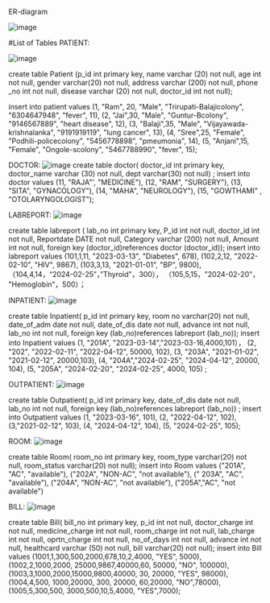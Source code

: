 ER-diagram

![image](https://github.com/user-attachments/assets/da8ecf5b-de9c-43e0-9f7a-af38fa8596ec)

#List of Tables
PATIENT:


![image](https://github.com/user-attachments/assets/88ef0bae-cf84-4d4f-b7f5-d986fe241b19)





create table Patient
(p_id int primary key, name varchar (20) not null, age int not null, gender varchar(20) not null, address varchar (200) not null, phone _no int not null, disease varchar (20) not null, doctor_id int not null);

insert into patient values
(1, "Ram", 20, "Male", "Trirupati-Balajicolony", "6304647948", "fever", 11), 
(2, "Jai",30, "Male", "Guntur-Bcolony", "9146567889", "heart disease", 12), 
(3, "Balaji",35, "Male", "Vijayawada-krishnalanka", "9191919119", "lung cancer", 13), 
(4, "Sree",25, "Female", "Podhili-policecolony", "5456778898", "pmeumonia", 14), 
(5, "Anjani",15, "Female", "Ongole-scolony", "5467788990", "fever", 15);

DOCTOR:
![image](https://github.com/user-attachments/assets/3199085f-04bc-4065-834a-7d1195997c29)
create table doctor(
doctor_id int primary key, doctor_name varchar (30) not null, dept varchar(30) not null) ;
insert into doctor values
(11, "RAJA"', "MEDICINE"), (12, "RAM", "SURGERY"), (13, "SITA", "GYNACOLOGY"), (14, "МАНА", "NEUROLOGY"), (15, "GOWTHAMI" , "OTOLARYNGOLOGIST");

LABREPORT:
![image](https://github.com/user-attachments/assets/59cb65a5-a990-4595-9df8-47a82c1171e3)

create table labreport (
lab_no int primary key, P_id int not null, doctor_id int not null, Reportdate DATE not null, Category varchar (200) not null, Amount int not null, foreign key (doctor_id)references doctor (doctor_id));
insert into labreport values
(101,1,11, "2023-03-13", "Diabetes", 678), (102,2,12, "2022-02-10", "HIV", 9867), (103,3,13, "2021-01-01", "ВР", 9800), （104,4,14，“2024-02-25”，”Thyroid"，300），
（105,5,15，"2024-02-20"， "Hemoglobin"，500）；

INPATIENT:
![image](https://github.com/user-attachments/assets/daa3d87f-28b4-442d-9ef4-b5226083b907)

create table Inpatient(
p_id int primary key, room no varchar(20) not null, date_of_adm date not null, date_of_dis date not null, advance int not null, lab_no int not null, foreign key (lab_no)references labreport (lab_no));
insert into Inpatient values
(1, "201A", "2023-03-14","2023-03-16,4000,101），
(2, "202", "2022-02-11", "2022-04-12", 50000, 102), (3, "203А", "2021-01-02", "2021-02-12", 20000,103), (4, "204A","2024-02-25", "2024-04-12", 20000, 104), (5, "205A", "2024-02-20", "2024-02-25", 4000, 105) ;

OUTPATIENT:
![image](https://github.com/user-attachments/assets/d3be26e8-4526-4345-a5e1-daf4fa0395b2)

create table Outpatient(
p_id int primary key, date_of_dis date not null, lab_no int not null, foreign key (lab_no)references labreport (lab_no)) ;
insert into Outpatient values
(1, "2023-03-16", 101), (2, "2022-04-12", 102), (3,"2021-02-12", 103), (4, "2024-04-12", 104), (5, "2024-02-25", 105);

ROOM:
![image](https://github.com/user-attachments/assets/5c06d554-ce63-4d93-bf12-1419ddc96840)

create table Room(
room_no int primary key, room_type varchar(20) not null, room_status varchar(20) not null);
insert into Room values
("201A", "AC", "available"), ("202A", "NON-AC", "not available"), (" 203А", "AC", "available"), ("204A", "NON-AC", "not available"), ("205A","AC", "not available")

BILL:
![image](https://github.com/user-attachments/assets/7789def1-1e1f-4ad2-9404-e82ddc0e4ad7)

create table Bill(
bill_no int primary key, p_id int not null, doctor_charge int not null, medicine_charge int not null, room_charge int not null, lab_charge int not null, oprtn_charge int not null, no_of_days int not null, advance int not null, healthcard varchar (50) not null, bill varchar(20) not null);
insert into Bill values
(1001,1,300,500,2000,678,10,2,4000, "YES", 5000), (1002,2,1000,2000, 25000,9867,40000,60, 50000, "NO", 100000), (1003,3,1000,2000,15000,9800,40000, 30, 20000, "YES", 98000), (1004,4,500, 1000,20000, 300, 20000, 60,20000, "NO",78000), (1005,5,300,500, 3000,500,10,5,4000, "YES",7000);
